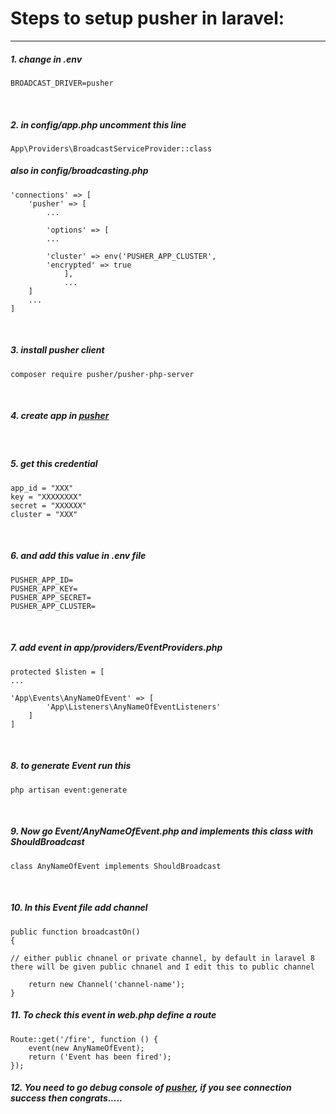 # Steps to setup pusher in laravel:

<hr>

##### 1. change in .env
	BROADCAST_DRIVER=pusher

<br>

##### 2. in config/app.php uncomment this line 
	App\Providers\BroadcastServiceProvider::class

##### also in config/broadcasting.php

	'connections' => [
        'pusher' => [
			...

			'options' => [
			...

			'cluster' => env('PUSHER_APP_CLUSTER',
			'encrypted' => true
				],
				...
		]
		...
	]

<br>

##### 3. install pusher client
	composer require pusher/pusher-php-server
        
<br>

##### 4. create app in  [pusher](https://www.pusher.com)

<br>

##### 5. get this credential
	app_id = "XXX"
	key = "XXXXXXXX"
	secret = "XXXXXX"
	cluster = "XXX"

<br>

##### 6. and add this value in .env file
	PUSHER_APP_ID=
	PUSHER_APP_KEY=
	PUSHER_APP_SECRET=
	PUSHER_APP_CLUSTER=

<br>

##### 7. add event in app/providers/EventProviders.php
	protected $listen = [
	...

	'App\Events\AnyNameOfEvent' => [
            'App\Listeners\AnyNameOfEventListeners'
        ]
	]

<br>

##### 8. to generate Event run this 
	php artisan event:generate

<br>

##### 9. Now go Event/AnyNameOfEvent.php and implements this class with <b>ShouldBroadcast</b>
	class AnyNameOfEvent implements ShouldBroadcast

<br>

##### 10. In this Event file add channel 
	public function broadcastOn()
    {

	// either public chnanel or private channel, by default in laravel 8 there will be given public chnanel and I edit this to public channel

        return new Channel('channel-name');
    }

##### 11. To check this event in web.php define a route

	Route::get('/fire', function () {
    	event(new AnyNameOfEvent);
    	return ('Event has been fired');
	});

##### 12. You need to go debug console of [pusher](https://www.pusher.com), if you see connection success then congrats.....

